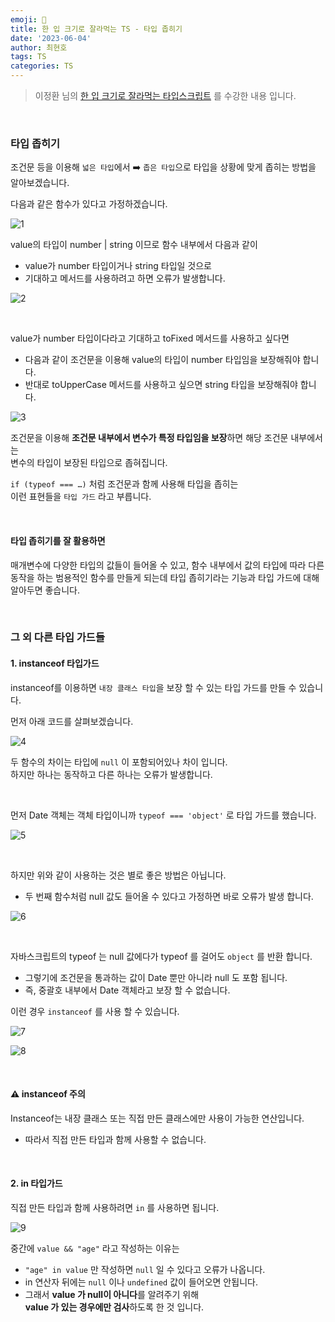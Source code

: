 ```yaml
---
emoji: 📖
title: 한 입 크기로 잘라먹는 TS - 타입 좁히기
date: '2023-06-04'
author: 최현호
tags: TS
categories: TS
---
```


> 이정환 님의 [한 입 크기로 잘라먹는 타입스크립트](https://www.inflearn.com/course/%ED%95%9C%EC%9E%85-%ED%81%AC%EA%B8%B0-%ED%83%80%EC%9E%85%EC%8A%A4%ED%81%AC%EB%A6%BD%ED%8A%B8/) 를 수강한 내용 입니다.

<br>

### 타입 좁히기

조건문 등을 이용해 `넓은 타입`에서 ➡️ `좁은 타입`으로 타입을 상황에 맞게 좁히는 방법을 알아보겠습니다.

다음과 같은 함수가 있다고 가정하겠습니다.

![1](https://github.com/Choi-HyunHo/hyunho-gatsby-blog/assets/87301268/4006dade-2a5c-4a5b-9a75-67aa05edbc65)

value의 타입이 number | string 이므로 함수 내부에서 다음과 같이

- value가 number 타입이거나 string 타입일 것으로
- 기대하고 메서드를 사용하려고 하면 오류가 발생합니다.

![2](https://github.com/Choi-HyunHo/hyunho-gatsby-blog/assets/87301268/4cbec20c-6a62-42f6-9586-a720360b7f31)

<br>

value가 number 타입이다라고 기대하고 toFixed 메서드를 사용하고 싶다면

- 다음과 같이 조건문을 이용해 value의 타입이 number 타입임을 보장해줘야 합니다.
- 반대로 toUpperCase 메서드를 사용하고 싶으면 string 타입을 보장해줘야 합니다.

![3](https://github.com/Choi-HyunHo/hyunho-gatsby-blog/assets/87301268/eb95563f-25e7-460f-be80-2b061b0ed888)

조건문을 이용해 **조건문 내부에서 변수가 특정 타입임을 보장**하면 해당 조건문 내부에서는 <br> 변수의 타입이 보장된 타입으로 좁혀집니다.

`if (typeof === …)` 처럼 조건문과 함께 사용해 타입을 좁히는 <br> 이런 표현들을 `타입 가드` 라고 부릅니다.

<br>

#### 타입 좁히기를 잘 활용하면

매개변수에 다양한 타입의 값들이 들어올 수 있고, 함수 내부에서 값의 타입에 따라 다른 동작을 하는 범용적인 함수를 만들게 되는데
타입 좁히기라는 기능과 타입 가드에 대해 알아두면 좋습니다.

<br>

### 그 외 다른 타입 가드들

#### 1. instanceof 타입가드

instanceof를 이용하면 `내장 클래스 타입`을 보장 할 수 있는 타입 가드를 만들 수 있습니다.

먼저 아래 코드를 살펴보겠습니다.

![4](https://github.com/Choi-HyunHo/hyunho-gatsby-blog/assets/87301268/f50b99a1-6c30-40e0-93aa-c65160a92338)

두 함수의 차이는 타입에 `null` 이 포함되어있나 차이 입니다. <br>
하지만 하나는 동작하고 다른 하나는 오류가 발생합니다.

<br>

먼저 Date 객체는 객체 타입이니까 `typeof === 'object'` 로 타입 가드를 했습니다.

![5](https://github.com/Choi-HyunHo/hyunho-gatsby-blog/assets/87301268/bda247c4-bea2-4338-bc35-e84c659bf2a8)

<br>

하지만 위와 같이 사용하는 것은 별로 좋은 방법은 아닙니다.

- 두 번째 함수처럼 null 값도 들어올 수 있다고 가정하면 바로 오류가 발생 합니다.

![6](https://github.com/Choi-HyunHo/hyunho-gatsby-blog/assets/87301268/a80fc5fd-3100-42de-b9a2-615595df5681)

<br>

자바스크립트의 typeof 는 null 값에다가 typeof 를 걸어도 `object` 를 반환 합니다.

- 그렇기에 조건문을 통과하는 값이 Date 뿐만 아니라 null 도 포함 됩니다.
- 즉, 중괄호 내부에서 Date 객체라고 보장 할 수 없습니다.

이런 경우 `instanceof` 를 사용 할 수 있습니다.

![7](https://github.com/Choi-HyunHo/hyunho-gatsby-blog/assets/87301268/0dc0ab34-9f41-46e0-b6a2-e20bc2f0ba47)

![8](https://github.com/Choi-HyunHo/hyunho-gatsby-blog/assets/87301268/c51417e5-eda7-4301-ba2b-84fe45993e14)

<br>

#### ⚠️ instanceof 주의

Instanceof는 내장 클래스 또는 직접 만든 클래스에만 사용이 가능한 연산입니다.

- 따라서 직접 만든 타입과 함께 사용할 수 없습니다.

<br>

#### 2. in 타입가드

직접 만든 타입과 함께 사용하려면 `in` 를 사용하면 됩니다.

![9](https://github.com/Choi-HyunHo/hyunho-gatsby-blog/assets/87301268/c0c7defd-7085-476e-9bb2-c10e45ba47a2)

중간에 `value && "age"` 라고 작성하는 이유는

- `"age" in value` 만 작성하면 `null` 일 수 있다고 오류가 나옵니다.
- in 연산자 뒤에는 `null` 이나 `undefined` 값이 들어오면 안됩니다.
- 그래서 **value 가 null이 아니다**를 알려주기 위해 <br> **value 가 있는 경우에만 검사**하도록 한 것 입니다.

<br>

```toc

```
